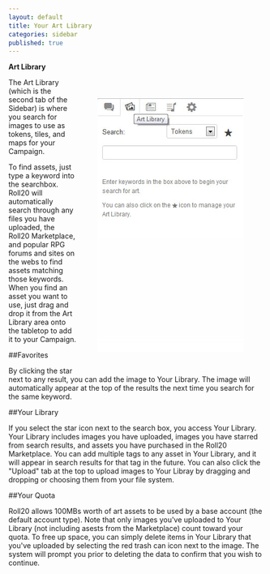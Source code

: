 ```yaml
---
layout: default
title: Your Art Library
categories: sidebar
published: true
---
```


__Art Library__

<img src="/images/SIDEBARart.jpg" align="right" hspace="40" vspace="40" />

The Art Library (which is the second tab of the Sidebar) is where you search for images to use as tokens, tiles, and maps for your Campaign.

To find assets, just type a keyword into the searchbox. Roll20 will automatically search through any files you have uploaded, the Roll20 Marketplace, and popular RPG forums and sites on the webs to find assets matching those keywords. When you find an asset you want to use, just drag and drop it from the Art Library area onto the tabletop to add it to your Campaign.

##Favorites

By clicking the star next to any result, you can add the image to Your Library. The image will automatically appear at the top of the results the next time you search for the same keyword.

##Your Library

If you select the star icon next to the search box, you access Your Library. Your Library includes images you have uploaded, images you have starred from search results, and assets you have purchased in the Roll20 Marketplace. You can add multiple tags to any asset in Your Library, and it will appear in search results for that tag in the future. You can also click the "Upload" tab at the top to upload images to Your Libray by dragging and dropping or choosing them from your file system.

##Your Quota

Roll20 allows 100MBs worth of art assets to be used by a base account (the default account type).  Note that only images you've uploaded to Your Library (not including asests from the Marketplace) count toward your quota. To free up space, you can simply delete items in Your Library that you've uploaded by selecting the red trash can icon next to the image.  The system will prompt you prior to deleting the data to confirm that you wish to continue.